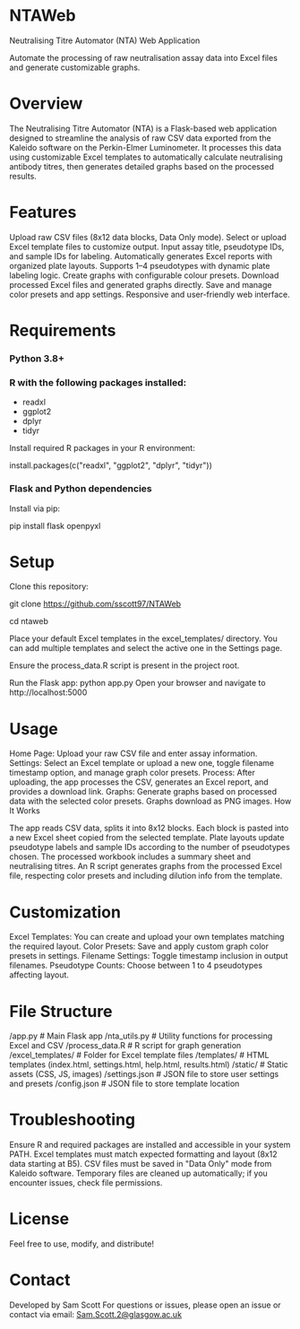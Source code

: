 # NTAWeb
Neutralising Titre Automator (NTA) Web Application

Automate the processing of raw neutralisation assay data into Excel files and generate customizable graphs.

# Overview

The Neutralising Titre Automator (NTA) is a Flask-based web application designed to streamline the analysis of raw CSV data exported from the Kaleido software on the Perkin-Elmer Luminometer. It processes this data using customizable Excel templates to automatically calculate neutralising antibody titres, then generates detailed graphs based on the processed results.

# Features

Upload raw CSV files (8x12 data blocks, Data Only mode).
Select or upload Excel template files to customize output.
Input assay title, pseudotype IDs, and sample IDs for labeling.
Automatically generates Excel reports with organized plate layouts.
Supports 1–4 pseudotypes with dynamic plate labeling logic.
Create graphs with configurable colour presets.
Download processed Excel files and generated graphs directly.
Save and manage color presets and app settings.
Responsive and user-friendly web interface.

# Requirements

### Python 3.8+

### R with the following packages installed:
- readxl
- ggplot2
- dplyr
- tidyr

Install required R packages in your R environment:

install.packages(c("readxl", "ggplot2", "dplyr", "tidyr"))

### Flask and Python dependencies

Install via pip:

pip install flask openpyxl


# Setup

Clone this repository:

git clone https://github.com/sscott97/NTAWeb

cd ntaweb

Place your default Excel templates in the excel_templates/ directory. You can add multiple templates and select the active one in the Settings page.

Ensure the process_data.R script is present in the project root.

Run the Flask app:
python app.py
Open your browser and navigate to http://localhost:5000

# Usage

Home Page: Upload your raw CSV file and enter assay information.
Settings: Select an Excel template or upload a new one, toggle filename timestamp option, and manage graph color presets.
Process: After uploading, the app processes the CSV, generates an Excel report, and provides a download link.
Graphs: Generate graphs based on processed data with the selected color presets. Graphs download as PNG images.
How It Works

The app reads CSV data, splits it into 8x12 blocks.
Each block is pasted into a new Excel sheet copied from the selected template.
Plate layouts update pseudotype labels and sample IDs according to the number of pseudotypes chosen.
The processed workbook includes a summary sheet and neutralising titres.
An R script generates graphs from the processed Excel file, respecting color presets and including dilution info from the template.

# Customization

Excel Templates: You can create and upload your own templates matching the required layout.
Color Presets: Save and apply custom graph color presets in settings.
Filename Settings: Toggle timestamp inclusion in output filenames.
Pseudotype Counts: Choose between 1 to 4 pseudotypes affecting layout.

# File Structure

/app.py                # Main Flask app
/nta_utils.py          # Utility functions for processing Excel and CSV
/process_data.R        # R script for graph generation
/excel_templates/      # Folder for Excel template files
/templates/            # HTML templates (index.html, settings.html, help.html, results.html)
/static/               # Static assets (CSS, JS, images)
/settings.json         # JSON file to store user settings and presets
/config.json           # JSON file to store template location

# Troubleshooting

Ensure R and required packages are installed and accessible in your system PATH.
Excel templates must match expected formatting and layout (8x12 data starting at B5).
CSV files must be saved in "Data Only" mode from Kaleido software.
Temporary files are cleaned up automatically; if you encounter issues, check file permissions.

# License

Feel free to use, modify, and distribute!

# Contact

Developed by Sam Scott
For questions or issues, please open an issue or contact via email: Sam.Scott.2@glasgow.ac.uk

